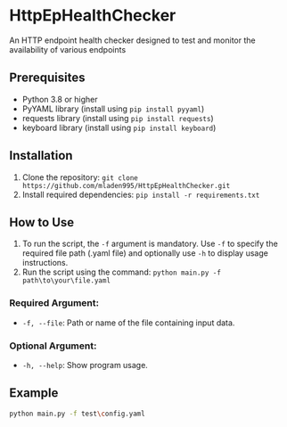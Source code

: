 # HttpEpHealthChecker
An HTTP endpoint health checker designed to test and monitor the availability of various endpoints

## Prerequisites
- Python 3.8 or higher
- PyYAML library (install using `pip install pyyaml`)
- requests library (install using `pip install requests`)
- keyboard library (install using `pip install keyboard`)

## Installation
1. Clone the repository: `git clone https://github.com/mladen995/HttpEpHealthChecker.git`
2. Install required dependencies: `pip install -r requirements.txt`

## How to Use
1. To run the script, the `-f` argument is mandatory. Use `-f` to specify the required file path (.yaml file) and optionally use `-h` to display usage instructions.
2. Run the script using the command: `python main.py -f path\to\your\file.yaml`
   
### Required Argument:
- `-f, --file`: Path or name of the file containing input data.
### Optional Argument:
- `-h, --help`: Show program usage.

## Example
```bash
python main.py -f test\config.yaml
